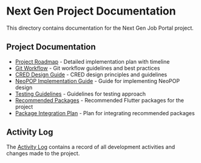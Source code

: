 # Next Gen Project Documentation

This directory contains documentation for the Next Gen Job Portal project.

## Project Documentation

- [Project Roadmap](project_roadmap.md) - Detailed implementation plan with timeline
- [Git Workflow](git_workflow.md) - Git workflow guidelines and best practices
- [CRED Design Guide](cred_design_guide.md) - CRED design principles and guidelines
- [NeoPOP Implementation Guide](neopop_implementation_guide.md) - Guide for implementing NeoPOP design
- [Testing Guidelines](testing_guidelines.md) - Guidelines for testing approach
- [Recommended Packages](recommended_packages.md) - Recommended Flutter packages for the project
- [Package Integration Plan](package_integration_plan.md) - Plan for integrating recommended packages

## Activity Log

The [Activity Log](activity_log.md) contains a record of all development activities and changes made to the project.
